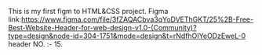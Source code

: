 This is my first figm to HTML&CSS project.
Figma link:https://www.figma.com/file/3fZAQACbva3qYoDVEThGKT/25%2B-Free-Best-Website-Header-for-web-design-v1.0-(Community)?type=design&node-id=304-1751&mode=design&t=rNdfhOIYeODzEweL-0
header NO. :- 15.
